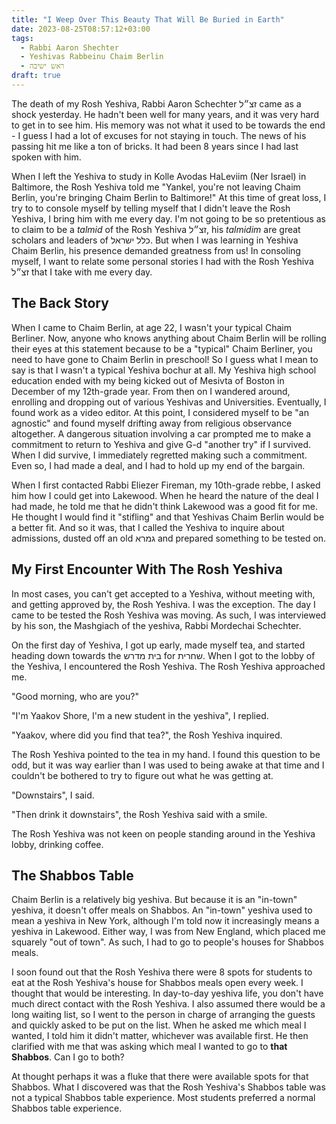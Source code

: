 ```yaml
---
title: "I Weep Over This Beauty That Will Be Buried in Earth"
date: 2023-08-25T08:57:12+03:00
tags:
  - Rabbi Aaron Shechter
  - Yeshivas Rabbeinu Chaim Berlin
  - ראש ישיבה
draft: true
---
```


The death of my Rosh Yeshiva, Rabbi Aaron Schechter זצ״ל came as a shock yesterday. He hadn't been well for many years, and it was very hard to get in to see him. His memory was not what it used to be towards the end - I guess I had a lot of excuses for not staying in touch. The news of his passing hit me like a ton of bricks. It had been 8 years since I had last spoken with him.

When I left the Yeshiva to study in Kolle Avodas HaLeviim (Ner Israel) in Baltimore, the Rosh Yeshiva told me "Yankel, you're not leaving Chaim Berlin, you're bringing Chaim Berlin to Baltimore!" At this time of great loss, I try to to console myself by telling myself that I didn't leave the Rosh Yeshiva, I bring him with me every day. I'm not going to be so pretentious as to claim to be a _talmid_ of the Rosh Yeshiva זצ״ל, his _talmidim_ are great scholars and leaders of כלל ישראל. But when I was learning in Yeshiva Chaim Berlin, his presence demanded greatness from us! In consoling myself, I want to relate some personal stories I had with the Rosh Yeshiva זצ״לֹ that I take with me every day.

## The Back Story

When I came to Chaim Berlin, at age 22, I wasn't your typical Chaim Berliner. Now, anyone who knows anything about Chaim Berlin will be rolling their eyes at this statement because to be a "typical" Chaim Berliner, you need to have gone to Chaim Berlin in preschool! So I guess what I mean to say is that I wasn't a typical Yeshiva bochur at all. My Yeshiva high school education ended with my being kicked out of Mesivta of Boston in December of my 12th-grade year. From then on I wandered around, enrolling and dropping out of various Yeshivas and Universities. Eventually, I found work as a video editor. At this point, I considered myself to be "an agnostic" and found myself drifting away from religious observance altogether. A dangerous situation involving a car prompted me to make a commitment to return to Yeshiva and give G-d "another try" if I survived. When I did survive, I immediately regretted making such a commitment. Even so, I had made a deal, and I had to hold up my end of the bargain.

When I first contacted Rabbi Eliezer Fireman, my 10th-grade rebbe, I asked him how I could get into Lakewood. When he heard the nature of the deal I had made, he told me that he didn't think Lakewood was a good fit for me. He thought I would find it "stifling" and that Yeshivas Chaim Berlin would be a better fit. And so it was, that I called the Yeshiva to inquire about admissions, dusted off an old גמרא and prepared something to be tested on.

## My First Encounter With The Rosh Yeshiva

In most cases, you can't get accepted to a Yeshiva, without meeting with, and getting approved by, the Rosh Yeshiva. I was the exception. The day I came to be tested the Rosh Yeshiva was moving. As such, I was interviewed by his son, the Mashgiach of the yeshiva, Rabbi Mordechai Schechter.

On the first day of Yeshiva, I got up early, made myself tea, and started heading down towards the בית מדרש for שחרית. When I got to the lobby of the Yeshiva, I encountered the Rosh Yeshiva. The Rosh Yeshiva approached me.

"Good morning, who are you?"

"I'm Yaakov Shore, I'm a new student in the yeshiva", I replied.

"Yaakov, where did you find that tea?", the Rosh Yeshiva inquired.

The Rosh Yeshiva pointed to the tea in my hand. I found this question to be odd, but it was way earlier than I was used to being awake at that time and I couldn't be bothered to try to figure out what he was getting at.

"Downstairs", I said.

"Then drink it downstairs", the Rosh Yeshiva said with a smile.

The Rosh Yeshiva was not keen on people standing around in the Yeshiva lobby, drinking coffee.

## The Shabbos Table

Chaim Berlin is a relatively big yeshiva. But because it is an "in-town" yeshiva, it doesn't offer meals on Shabbos. An "in-town" yeshiva used to mean a yeshiva in New York, although I'm told now it increasingly means a yeshiva in Lakewood. Either way, I was from New England, which placed me squarely "out of town". As such, I had to go to people's houses for Shabbos meals.

I soon found out that the Rosh Yeshiva there were 8 spots for students to eat at the Rosh Yeshiva's house for Shabbos meals open every week. I thought that would be interesting. In day-to-day yeshiva life, you don't have much direct contact with the Rosh Yeshiva. I also assumed there would be a long waiting list, so I went to the person in charge of arranging the guests and quickly asked to be put on the list. When he asked me which meal I wanted, I told him it didn't matter, whichever was available first. He then clarified with me that was asking which meal I wanted to go to **that Shabbos**. Can I go to both?

At thought perhaps it was a fluke that there were available spots for that Shabbos. What I discovered was that the Rosh Yeshiva's Shabbos table was not a typical Shabbos table experience. Most students preferred a normal Shabbos table experience.
